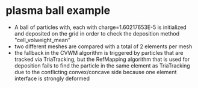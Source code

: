 # plasma ball example
- A ball of particles with, each with charge=1.60217653E-5 is initialized and deposited on the grid
    in order to check the deposition method "cell_volweight_mean"
- two different meshes are compared with a total of 2 elements per mesh
- the fallback in the CVWM algorithm is triggered by particles that are tracked via TriaTracking, but the RefMapping algorithm that
is used for deposition fails to find the particle in the same element as TriaTracking due to the conflicting convex/concave side
because one element interface is strongly deformed
